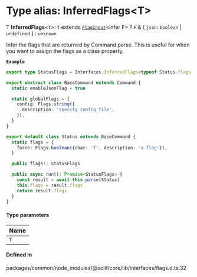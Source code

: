 # Type alias: InferredFlags<T\>

Ƭ **InferredFlags**<`T`\>: `T` extends [`FlagInput`](FlagInput.md)<infer F\> ? `F` & { `json`: `boolean` \| `undefined`  } : `unknown`

Infer the flags that are returned by Command.parse. This is useful for when you want to assign the flags as a class property.

**`Example`**

```ts
export type StatusFlags = Interfaces.InferredFlags<typeof Status.flags & typeof Status.globalFlags>

export abstract class BaseCommand extends Command {
  static enableJsonFlag = true

  static globalFlags = {
    config: Flags.string({
      description: 'specify config file',
    }),
  }
}

export default class Status extends BaseCommand {
  static flags = {
    force: Flags.boolean({char: 'f', description: 'a flag'}),
  }

  public flags!: StatusFlags

  public async run(): Promise<StatusFlags> {
    const result = await this.parse(Status)
    this.flags = result.flags
    return result.flags
  }
}
```

#### Type parameters

| Name |
| :------ |
| `T` |

#### Defined in

packages/common/node_modules/@oclif/core/lib/interfaces/flags.d.ts:32

